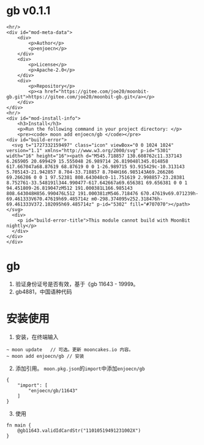 
<div id="mod-info">
    <h1 id="mod-title"> gb <span id="mod-version">v0.1.1</span></h1>
    
    <hr/>
    <div id="mod-meta-data">
        <div>
            <p>Author</p>
            <p>enjoecn</p>
        </div>
        <div>
            <p>License</p>
            <p>Apache-2.0</p>
        </div>
        <div>
            <p>Repository</p>
            <p><a href="https://gitee.com/joe20/moonbit-gb.git">https://gitee.com/joe20/moonbit-gb.git</a></p>
        </div>
    </div>
    <hr/>
    <div id="mod-install-info">
        <h3>Install</h3>
        <p>Run the following command in your project directory: </p>
        <pre><code> moon add enjoecn/gb </code></pre>
    <div id="build-error"> 
      <svg t="1727332159497" class="icon" viewBox="0 0 1024 1024" version="1.1" xmlns="http://www.w3.org/2000/svg" p-id="5301" width="16" height="16"><path d="M545.718857 130.608762c11.337143 6.265905 20.699429 15.555048 26.989714 26.819048l345.014858 617.667047a68.87619 68.87619 0 0 1-26.989715 93.915429c-10.313143 5.705143-21.942857 8.704-33.718857 8.704H166.985143A69.266286 69.266286 0 0 1 97.52381 808.643048c0-11.751619 2.998857-23.28381 8.752761-33.548191l344.990477-617.642667a69.656381 69.656381 0 0 1 94.451809-26.819047zM512 191.000381L166.985143 808.643048H856.990476L512 191.000381zM546.718476 670.47619v69.071239h-69.461333V670.47619h69.485714z m0-298.374095v252.318476h-69.461333V372.102095h69.485714z" p-id="5302" fill="#707070"></path></svg>
      <div>
        <p id="build-error-title">This module cannot build with MoonBit nightly</p>
      </div>
    </div>
    </div>
</div>



# gb
1. 验证身份证号是否有效，基于《gb 11643 - 1999》。
2. gb4881，中国语种代码

# 安装使用
1. 安装，在终端输入
```
~ moon update   // 可选。更新 mooncakes.io 内容。
~ moon add enjoecn/gb // 安装
```

2. 添加引用。
`moon.pkg.json`的`import`中添加`enjoecn/gb`
```
{
    "import": [
        "enjoecn/gb/11643"
    ]
}
```

3. 使用
```
fn main {
    @gb11643.validIdCardStr("11010519491231002X")
}
```
